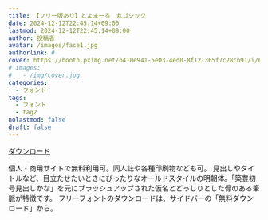 ```yaml
---
title: 【フリー版あり】とよまーる　丸ゴシック
date: 2024-12-12T22:45:14+09:00
lastmod: 2024-12-12T22:45:14+09:00
author: 投稿者
avatar: /images/face1.jpg
authorlink: #
cover: https://booth.pximg.net/b410e941-5e03-4ed0-8f12-365f7c28cb91/i/6137737/cb7dc7fe-05b5-40c2-9985-0b9cc41eb4c4_base_resized.jpg
# images:
#   - /img/cover.jpg
categories:
  - フォント
tags:
  - フォント
  - tag2
nolastmod: false
draft: false
---
```




<!--more-->

[ダウンロード](https://typographish.booth.pm/items/6137737)

個人・商用サイトで無料利用可。同人誌や各種印刷物なども可。
見出しやタイトルなど、目立たせたいときにぴったりなオールドスタイルの明朝体。「築豊初号見出しかな」を元にブラッシュアップされた仮名とどっしりとした骨のある筆脈が特徴です。
フリーフォントのダウンロードは、サイドバーの「無料ダウンロード」から。
